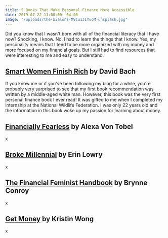 ```yaml
---
title: 5 Books That Make Personal Finance More Accessible
date: 2019-07-22 11:00:00 -04:00
image: "/uploads/the-bialons-MVCu1JIYuoM-unsplash.jpg"
---
```


Did you know that I wasn't born with all of the financial literacy that I have now? Shocking, I know. No, I had to learn the things that I know. Yes, my personality means that I tend to be more organized with my money and more focused on my financial goals. But I still had to find resources that were interesting to me and easy to understand. 

## [Smart Women Finish Rich](https://www.goodreads.com/book/show/25645.Smart_Women_Finish_Rich) by David Bach

If you know me or if you've been following my blog for a while, you're probably very surprised to see that my first book recommendation was written by a middle-aged white man. However, this book was the very first personal finance book I ever read! It was gifted to me when I completed my internship at the National Wildlife Federation. I was only 22 years old and the information in this book woke up my passion for learning about money. 

## [Financially Fearless](https://www.goodreads.com/book/show/17737028-financially-fearless?ac=1&from_search=true) by Alexa Von Tobel

x

## [Broke Millennial](https://www.goodreads.com/book/show/32335700-broke-millennial?ac=1&from_search=true) by Erin Lowry

x

## [The Financial Feminist Handbook](https://www.goodreads.com/book/show/41073145-the-feminist-financial-handbook?ac=1&from_search=true) by Brynne Conroy

x

## [Get Money](https://www.goodreads.com/book/show/35604725-get-money?from_search=true) by Kristin Wong

x